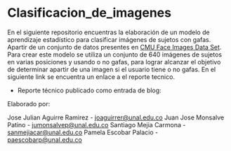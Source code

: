 # Clasificacion_de_imagenes
En el siguiente repositorio encuentras la elaboración de un modelo de aprendizaje estadístico para clasificar imágenes de sujetos con gafas. Apartir de un conjunto de datos presentes en [CMU Face Images Data Set](https://archive.ics.uci.edu/ml/datasets/CMU+Face+Images). Para crear este modelo se utiliza un conjunto de 640 imágenes de sujetos en varias posiciones y usando o no gafas, para lograr alcanzar el objetivo de determinar apartir de una imagen si el usuario tiene o no gafas. 
En el siguiente link se encuentra un enlace a el reporte tecnico.
- Reporte técnico publicado como entrada de blog:

Elaborado por:

Jose Julian Aguirre Ramirez - joaguirrer@unal.edu.co
Juan Jose Monsalve Patino - jumonsalvep@unal.edu.co
Santiago Mejia Carmona - sanmejiacar@unal.edu.co
Pamela Escobar Palacio - paescobarp@unal.edu.co
